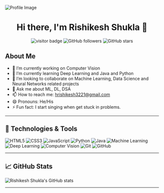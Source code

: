 ![Profile Image](https://camo.githubusercontent.com/7b0b31a9d649352b6583905a0150c6ae4bc0c7b722e5cfbb6b28ca0ba01fb22c/68747470733a2f2f696e646f616e616c79746963612e636f6d2f7374617469632f696d616765732f62616e6e6572722e676966)

<h1 align="center">Hi there, I'm Rishikesh Shukla 👋</h1>

<p align="center">
  <img src="https://visitor-badge.laobi.icu/badge?page_id=BrahamRishi" alt="visitor badge"/>
  <img src="https://img.shields.io/github/followers/BrahamRishi?label=Follow&style=social" alt="GitHub followers"/>
  <img src="https://img.shields.io/github/stars/BrahamRishi?affiliations=OWNER&style=social" alt="GitHub stars"/>
</p>

## About Me

- 🔭 I’m currently working on Computer Vision
- 🌱 I’m currently learning Deep Learning and Java and Python
- 👯 I’m looking to collaborate on Machine Learning, Data Science and Neural Networks related projects
- 💬 Ask me about ML, DL, DSA
- 📫 How to reach me: hrishikesh3221@gmail.com
- 😄 Pronouns: He/His
- ⚡ Fun fact: I start singing when get stuck in problems.

---

## 🔧 Technologies & Tools

![HTML5](https://img.shields.io/badge/-HTML5-E34F26?style=flat-square&logo=html5&logoColor=white)
![CSS3](https://img.shields.io/badge/-CSS3-1572B6?style=flat-square&logo=css3)
![JavaScript](https://img.shields.io/badge/-JavaScript-F7DF1E?style=flat-square&logo=javascript&logoColor=black)
![Python](https://img.shields.io/badge/-Python-3776AB?style=flat-square&logo=python&logoColor=white)
![Java](https://img.shields.io/badge/-Java-007396?style=flat-square&logo=java&logoColor=white)
![Machine Learning](https://img.shields.io/badge/-Machine%20Learning-34A853?style=flat-square&logo=google)
![Deep Learning](https://img.shields.io/badge/-Deep%20Learning-FF6F00?style=flat-square&logo=google)
![Computer Vision](https://img.shields.io/badge/-Computer%20Vision-4285F4?style=flat-square&logo=google)
![Git](https://img.shields.io/badge/-Git-F05032?style=flat-square&logo=git&logoColor=white)
![GitHub](https://img.shields.io/badge/-GitHub-181717?style=flat-square&logo=github)

---

## 📈 GitHub Stats

![Rishikesh Shukla's GitHub stats](https://github-readme-stats.vercel.app/api?username=BrahamRishi&show_icons=true&theme=radical)

---
